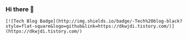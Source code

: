 ### Hi there 👋
```
[![Tech Blog Badge](http://img.shields.io/badge/-Tech%20blog-black?style=flat-square&logo=github&link=https://dkwjdi.tistory.com/)](https://dkwjdi.tistory.com/)
```
<!--
**dkwjdi/dkwjdi** is a ✨ _special_ ✨ repository because its `README.md` (this file) appears on your GitHub profile.

Here are some ideas to get you started:

- 🔭 I’m currently working on ...
- 🌱 I’m currently learning ...
- 👯 I’m looking to collaborate on ...
- 🤔 I’m looking for help with ...
- 💬 Ask me about ...
- 📫 How to reach me: ...
- 😄 Pronouns: ...
- ⚡ Fun fact: ...
-->
